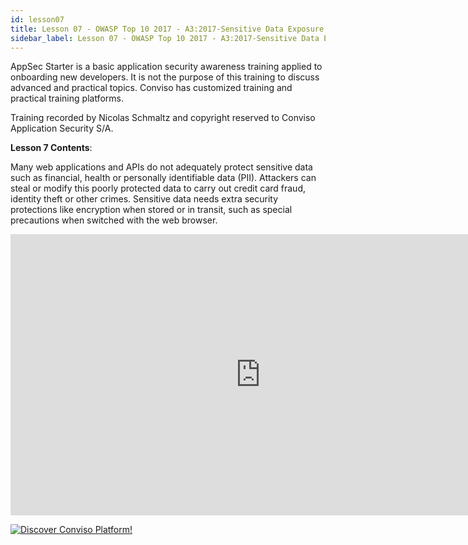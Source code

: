 ```yaml
---
id: lesson07
title: Lesson 07 - OWASP Top 10 2017 - A3:2017-Sensitive Data Exposure
sidebar_label: Lesson 07 - OWASP Top 10 2017 - A3:2017-Sensitive Data Exposure
---
```


AppSec Starter is a basic application security awareness training applied to onboarding new developers. It is not the purpose of this training to discuss advanced and practical topics. Conviso has customized training and practical training platforms.

Training recorded by Nicolas Schmaltz and copyright reserved to Conviso Application Security S/A.

**Lesson 7 Contents**:

Many web applications and APIs do not adequately protect sensitive data such as financial, health or personally identifiable data (PII). Attackers can steal or modify this poorly protected data to carry out credit card fraud, identity theft or other crimes. Sensitive data needs extra security protections like encryption when stored or in transit, such as special precautions when switched with the web browser.

<div style={{textAlign: 'center'}}>

<iframe width="800" height="450" src="https://www.youtube.com/embed/83GV2ntqK-E" title="YouTube video player" frameborder="0" allow="accelerometer; autoplay; clipboard-write; encrypted-media; gyroscope; picture-in-picture" allowfullscreen></iframe>

</div>

[![Discover Conviso Platform!](https://no-cache.hubspot.com/cta/default/5613826/interactive-125788977029.png)](https://cta-service-cms2.hubspot.com/web-interactives/public/v1/track/redirect?encryptedPayload=AVxigLKtcWzoFbzpyImNNQsXC9S54LjJuklwM39zNd7hvSoR%2FVTX%2FXjNdqdcIIDaZwGiNwYii5hXwRR06puch8xINMyL3EXxTMuSG8Le9if9juV3u%2F%2BX%2FCKsCZN1tLpW39gGnNpiLedq%2BrrfmYxgh8G%2BTcRBEWaKasQ%3D&webInteractiveContentId=125788977029&portalId=5613826)